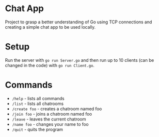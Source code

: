 # Chat App

Project to grasp a better understanding of Go using TCP connections and creating a simple chat app to be used locally.

# Setup

Run the server with `go run Server.go` and then run up to 10 clients (can be changed in the code) with `go run Client.go`.

# Commands

- `/help` - lists all commands
- `/list` - lists all chatrooms
- `/create foo` - creates a chatroom named foo
- `/join foo` - joins a chatroom named foo
- `/leave` - leaves the current chatroom
- `/name foo` - changes your name to foo
- `/quit` - quits the program
